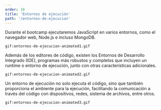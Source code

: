 ```yaml
---
order: 10
title: 'Entornos de ejecución'
path: '/entornos-de-ejecucion'
---
```


Durante el bootcamp ejecutaremos JavaScript en varios entornos, como el navegador web, Node.js e incluso MongoDB.

`gif:entornos-de-ejecucion-animated1.gif`

Además de los editores de código, existen los Entornos de Desarrollo Integrado (IDE), programas más robustos y completos que incluyen un runtime o entorno de ejecución, junto con otras características adicionales.

`gif:entornos-de-ejecucion-animated2.gif`

Un entorno de ejecución no solo ejecuta el código, sino que también proporciona el ambiente para la ejecución, facilitando la comunicación a través del código con dispositivos, redes, sistema de archivos, entre otros.

`gif:entornos-de-ejecucion-animated3.gif`
